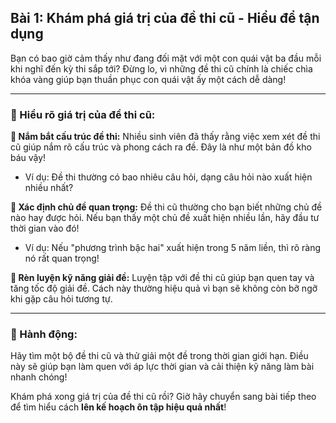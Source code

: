 ## Bài 1: Khám phá giá trị của đề thi cũ - Hiểu để tận dụng

Bạn có bao giờ cảm thấy như đang đối mặt với một con quái vật ba đầu mỗi khi nghĩ đến kỳ thi sắp tới? Đừng lo, vì những đề thi cũ chính là chiếc chìa khóa vàng giúp bạn thuần phục con quái vật ấy một cách dễ dàng!

---

### 📌 Hiểu rõ giá trị của đề thi cũ:

**🔹 Nắm bắt cấu trúc đề thi:**
Nhiều sinh viên đã thấy rằng việc xem xét đề thi cũ giúp nắm rõ cấu trúc và phong cách ra đề. Đây là như một bản đồ kho báu vậy!

- Ví dụ: Đề thi thường có bao nhiêu câu hỏi, dạng câu hỏi nào xuất hiện nhiều nhất?

**🔹 Xác định chủ đề quan trọng:**
Đề thi cũ thường cho bạn biết những chủ đề nào hay được hỏi. Nếu bạn thấy một chủ đề xuất hiện nhiều lần, hãy đầu tư thời gian vào đó!

- Ví dụ: Nếu "phương trình bậc hai" xuất hiện trong 5 năm liền, thì rõ ràng nó rất quan trọng!

**🔹 Rèn luyện kỹ năng giải đề:**
Luyện tập với đề thi cũ giúp bạn quen tay và tăng tốc độ giải đề. Cách này thường hiệu quả vì bạn sẽ không còn bỡ ngỡ khi gặp câu hỏi tương tự.

---

### 🚀 Hành động:

Hãy tìm một bộ đề thi cũ và thử giải một đề trong thời gian giới hạn. Điều này sẽ giúp bạn làm quen với áp lực thời gian và cải thiện kỹ năng làm bài nhanh chóng!

Khám phá xong giá trị của đề thi cũ rồi? Giờ hãy chuyển sang bài tiếp theo để tìm hiểu cách **lên kế hoạch ôn tập hiệu quả nhất**!